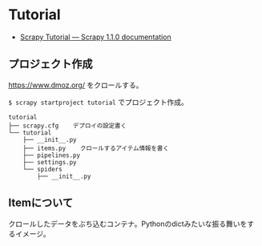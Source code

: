 # Tutorial
* [Scrapy Tutorial — Scrapy 1.1.0 documentation](http://doc.scrapy.org/en/latest/intro/tutorial.html)

## プロジェクト作成

https://www.dmoz.org/ をクロールする。  

`$ scrapy startproject tutorial` でプロジェクト作成。  

```
tutorial
├── scrapy.cfg    デプロイの設定書く
└── tutorial
    ├── __init__.py
    ├── items.py    クロールするアイテム情報を書く
    ├── pipelines.py
    ├── settings.py
    └── spiders
        ├── __init__.py
```

## Itemについて
クロールしたデータをぶち込むコンテナ。Pythonのdictみたいな振る舞いをするイメージ。  
